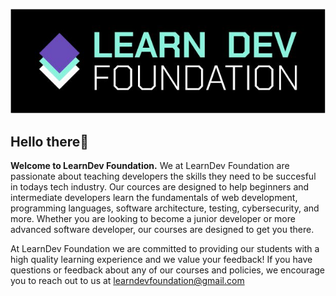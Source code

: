 ![LearnDev Logo](./images/Learn-dev-1.jpg)

## Hello there👋

**Welcome to LearnDev Foundation.** We at LearnDev Foundation are passionate about teaching developers the skills they need to be succesful in todays tech industry. Our cources are designed to help beginners and intermediate developers learn the fundamentals of web development, programming languages, software architecture, testing, cybersecurity, and more. Whether you are looking to become a junior developer or more advanced software developer, our courses are designed to get you there. 

At LearnDev Foundation we are committed to providing our students with a high quality learning experience and we value your feedback! If you have questions or feedback about any of our courses and policies, we encourage you to reach out to us at [learndevfoundation@gmail.com](mailto:learndevfoundation@gmail.com)

<!--

**Here are some ideas to get you started:**

🙋‍♀️ A short introduction - what is your organization all about?
🌈 Contribution guidelines - how can the community get involved?
👩‍💻 Useful resources - where can the community find your docs? Is there anything else the community should know?
🍿 Fun facts - what does your team eat for breakfast?
🧙 Remember, you can do mighty things with the power of [Markdown](https://docs.github.com/github/writing-on-github/getting-started-with-writing-and-formatting-on-github/basic-writing-and-formatting-syntax)
-->
